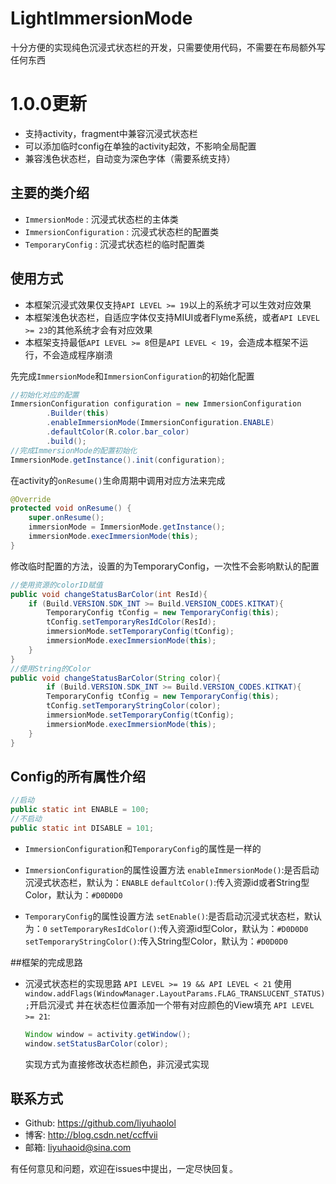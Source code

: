 # LightImmersionMode

十分方便的实现纯色沉浸式状态栏的开发，只需要使用代码，不需要在布局额外写任何东西

# 1.0.0更新

- 支持activity，fragment中兼容沉浸式状态栏
- 可以添加临时config在单独的activity起效，不影响全局配置
- 兼容浅色状态栏，自动变为深色字体（需要系统支持）

## 主要的类介绍

- `ImmersionMode` : 沉浸式状态栏的主体类
- `ImmersionConfiguration` : 沉浸式状态栏的配置类
- `TemporaryConfig` : 沉浸式状态栏的临时配置类

## 使用方式

- 本框架沉浸式效果仅支持`API LEVEL >= 19`以上的系统才可以生效对应效果
- 本框架浅色状态栏，自适应字体仅支持MIUI或者Flyme系统，或者`API LEVEL >= 23`的其他系统才会有对应效果
- 本框架支持最低`API LEVEL >= 8`但是`API LEVEL < 19`，会造成本框架不运行，不会造成程序崩溃

先完成`ImmersionMode`和`ImmersionConfiguration`的初始化配置

```java
//初始化对应的配置
ImmersionConfiguration configuration = new ImmersionConfiguration
        .Builder(this)
        .enableImmersionMode(ImmersionConfiguration.ENABLE)
        .defaultColor(R.color.bar_color)
        .build();
//完成ImmersionMode的配置初始化
ImmersionMode.getInstance().init(configuration);
```
在activity的`onResume()`生命周期中调用对应方法来完成

```java
@Override
protected void onResume() {
    super.onResume();
    immersionMode = ImmersionMode.getInstance();
    immersionMode.execImmersionMode(this);
}
```

修改临时配置的方法，设置的为TemporaryConfig，一次性不会影响默认的配置

```java
//使用资源的colorID赋值
public void changeStatusBarColor(int ResId){
    if (Build.VERSION.SDK_INT >= Build.VERSION_CODES.KITKAT){
        TemporaryConfig tConfig = new TemporaryConfig(this);
        tConfig.setTemporaryResIdColor(ResId);
        immersionMode.setTemporaryConfig(tConfig);
        immersionMode.execImmersionMode(this);
    }
}
//使用String的Color
public void changeStatusBarColor(String color){
        if (Build.VERSION.SDK_INT >= Build.VERSION_CODES.KITKAT){
        TemporaryConfig tConfig = new TemporaryConfig(this);
        tConfig.setTemporaryStringColor(color);
        immersionMode.setTemporaryConfig(tConfig);
        immersionMode.execImmersionMode(this);
    }
}
```
## Config的所有属性介绍
```java
//启动
public static int ENABLE = 100;
//不启动
public static int DISABLE = 101;
```

- `ImmersionConfiguration`和`TemporaryConfig`的属性是一样的

- `ImmersionConfiguration`的属性设置方法
    `enableImmersionMode()`:是否启动沉浸式状态栏，默认为：`ENABLE`
    `defaultColor()`:传入资源id或者String型Color，默认为：`#D0D0D0`

- `TemporaryConfig`的属性设置方法
    `setEnable()`:是否启动沉浸式状态栏，默认为：`0`
    `setTemporaryResIdColor()`:传入资源id型Color，默认为：`#D0D0D0`
    `setTemporaryStringColor()`:传入String型Color，默认为：`#D0D0D0`

##框架的完成思路
- 沉浸式状态栏的实现思路
    `API LEVEL >= 19 && API LEVEL < 21`
    使用`window.addFlags(WindowManager.LayoutParams.FLAG_TRANSLUCENT_STATUS);`开启沉浸式
    并在状态栏位置添加一个带有对应颜色的View填充
    `API LEVEL >= 21`:
    ```java
    Window window = activity.getWindow();
    window.setStatusBarColor(color);
    ```
    实现方式为直接修改状态栏颜色，非沉浸式实现
## 联系方式

- Github: https://github.com/liyuhaolol
- 博客: http://blog.csdn.net/ccffvii
- 邮箱: liyuhaoid@sina.com

有任何意见和问题，欢迎在issues中提出，一定尽快回复。
